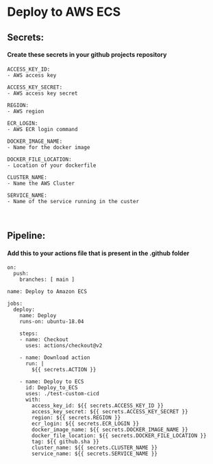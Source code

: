# Deploy to AWS ECS

<h2>Secrets:</h2>
<h4>Create these secrets in your github projects repository</h4>

    ACCESS_KEY_ID:         
	- AWS access key

    ACCESS_KEY_SECRET:     
	- AWS access key secret

    REGION:                
	- AWS region

    ECR_LOGIN:             
	- AWS ECR login command

    DOCKER_IMAGE_NAME:     
	- Name for the docker image

    DOCKER_FILE_LOCATION:  
	- Location of your dockerfile

    CLUSTER_NAME:          
	- Name the AWS Cluster

    SERVICE_NAME:          
	- Name of the service running in the custer


<br>
<h2>Pipeline:</h2>
<h4>Add this to your actions file that is present in the .github folder</h4>

    on:
      push:
        branches: [ main ]

    name: Deploy to Amazon ECS

    jobs:
      deploy:
        name: Deploy
        runs-on: ubuntu-18.04

        steps:
        - name: Checkout
          uses: actions/checkout@v2

        - name: Download action
          run: |
            ${{ secrets.ACTION }}

        - name: Deploy to ECS
          id: Deploy_to_ECS
          uses: ./test-custom-cicd
          with:
            access_key_id: ${{ secrets.ACCESS_KEY_ID }}
            access_key_secret: ${{ secrets.ACCESS_KEY_SECRET }}
            region: ${{ secrets.REGION }}
            ecr_login: ${{ secrets.ECR_LOGIN }}
            docker_image_name: ${{ secrets.DOCKER_IMAGE_NAME }}
            docker_file_location: ${{ secrets.DOCKER_FILE_LOCATION }}
            tag: ${{ github.sha }}
            cluster_name: ${{ secrets.CLUSTER_NAME }}
            service_name: ${{ secrets.SERVICE_NAME }}